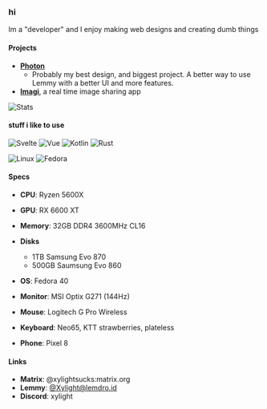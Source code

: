 
### hi

Im a "developer" and I enjoy making web designs and creating dumb things 

#### Projects</h4>

- [**Photon**](https://phtn.app)
  - Probably my best design, and biggest project. A better way to use Lemmy with a better UI and more features.
- [**Imagi**](https://imagi.xylight.dev), a real time image sharing app

![Stats](https://github-readme-stats.vercel.app/api?username=Xyphyn&layout=compact&hide_border=true&hide_title=true&count_private=true&include_all_commits=true&show_icons=true&bg_color=292C41FF&text_color=c3c6ce&icon_color=4e64f7)

#### stuff i like to use

![Svelte](https://img.shields.io/badge/Svelte-E55201?style=for-the-badge&logo=svelte&logoColor=fff)
![Vue](https://img.shields.io/badge/Vue-42b883?style=for-the-badge&logo=vue.js&logoColor=fff)
![Kotlin](https://img.shields.io/badge/Kotlin-ba1ae5?style=for-the-badge&logo=kotlin&logoColor=fff)
![Rust](https://img.shields.io/badge/Rust-64362d?style=for-the-badge&logo=rust&logoColor=fff)

![Linux](https://img.shields.io/badge/Linux-000000?style=for-the-badge&logo=linux&logoColor=fff)
![Fedora](https://img.shields.io/badge/Fedora-0085ff?style=for-the-badge&logo=fedora&logoColor=fff)


#### Specs

- **CPU**: Ryzen 5600X
- **GPU**: RX 6600 XT
- **Memory**: 32GB DDR4 3600MHz CL16
- **Disks**
  - 1TB Samsung Evo 870
  - 500GB Saumsung Evo 860
- **OS**: Fedora 40


- **Monitor**: MSI Optix G271 (144Hz)
- **Mouse**: Logitech G Pro Wireless
- **Keyboard**: Neo65, KTT strawberries, plateless

- **Phone**: Pixel 8

#### Links

- **Matrix**: @xylightsucks:matrix.org
- **Lemmy**: [@Xylight@lemdro.id](https://lemdro.id/u/Xylight@lemdro.id)
- **Discord**: xylight
